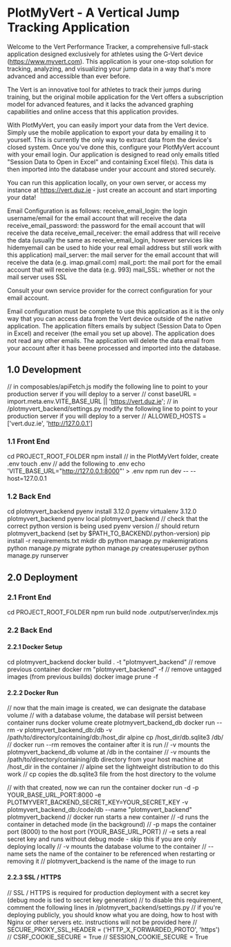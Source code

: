 # PlotMyVert - A Vertical Jump Tracking Application

Welcome to the Vert Performance Tracker, a comprehensive full-stack application designed exclusively for athletes using the G-Vert device (https://www.myvert.com). This application is your one-stop solution for tracking, analyzing, and visualizing your jump data in a way that's more advanced and accessible than ever before.

The Vert is an innovative tool for athletes to track their jumps during training, but the original mobile application for the Vert offers a subscription model for advanced features, and it lacks the advanced graphing capabilities and online access that this application provides.

With PlotMyVert, you can easily import your data from the Vert device. Simply use the mobile application to export your data by emailing it to yourself. This is currently the only way to extract data from the device's closed system. Once you've done this, configure your PlotMyVert account with your email login. Our application is designed to read only emails titled "Session Data to Open in Excel" and containing Excel file(s). This data is then imported into the database under your account and stored securely.

You can run this application locally, on your own server, or access my instance at https://vert.duz.ie - just create an account and start importing your data!

Email Configuration is as follows:
receive_email_login: the login username/email for the email account that will receive the data
receive_email_password: the password for the email account that will receive the data
receive_email_receiver: the email address that will receive the data (usually the same as receive_email_login, however services like hidemyemail can be used to hide your real email address but still work with this application)
mail_server: the mail server for the email account that will receive the data (e.g. imap.gmail.com)
mail_port: the mail port for the email account that will receive the data (e.g. 993)
mail_SSL: whether or not the mail server uses SSL

Consult your own service provider for the correct configuration for your email account.

Email configuration must be complete to use this application as it is the only way that you can access data from the Vert device outside of the native application. The application filters emails by subject (Session Data to Open in Excel) and receiver (the email you set up above). The application does not read any other emails. The application will delete the data email from your account after it has beene processed and imported into the database.

## 1.0 Development

// in composables/apiFetch.js modify the following line to point to your production server if you will deploy to a server
// const baseURL = import.meta.env.VITE_BASE_URL || 'https://vert.duz.ie';
// in /plotmyvert_backend/settings.py modify the following line to point to your production server if you will deploy to a server
// ALLOWED_HOSTS = ['vert.duz.ie', 'http://127.0.0.1']

### 1.1 Front End

cd PROJECT_ROOT_FOLDER
npm install
// in the PlotMyVert folder, create .env
touch .env
// add the following to .env
echo 'VITE_BASE_URL="http://127.0.0.1:8000"' > .env
npm run dev -- --host=127.0.0.1

### 1.2 Back End

cd plotmyvert_backend
pyenv install 3.12.0
pyenv virtualenv 3.12.0 plotmyvert_backend
pyenv local plotmyvert_backend
// check that the correct python version is being used
pyenv version
// should return plotmyvert_backend (set by $PATH_TO_BACKEND/.python-version)
pip install -r requirements.txt
mkdir db
python manage.py makemigrations
python manage.py migrate
python manage.py createsuperuser
python manage.py runserver

## 2.0 Deployment

### 2.1 Front End

cd PROJECT_ROOT_FOLDER
npm run build
node .output/server/index.mjs

### 2.2 Back End

#### 2.2.1 Docker Setup

cd plotmyvert_backend
docker build . -t "plotmyvert_backend"
// remove previous container
docker rm "plotmyvert_backend" -f
// remove untagged images (from previous builds)
docker image prune -f

#### 2.2.2 Docker Run

// now that the main image is created, we can designate the database volume
// with a database volume, the database will persist between container runs
docker volume create plotmyvert_backend_db
docker run --rm -v plotmyvert_backend_db:/db -v /path/to/directory/containing/db:/host_dir alpine cp /host_dir/db.sqlite3 /db/
// docker run --rm removes the container after it is run
// -v mounts the plotmyvert_backend_db volume at /db in the container
// -v mounts the /path/to/directory/containing/db directory from your host machine at /host_dir in the container
// alpine set the lightweight distribution to do this work
// cp copies the db.sqlite3 file from the host directory to the volume

// with that created, now we can run the container
docker run -d -p YOUR_BASE_URL_PORT:8000 -e PLOTMYVERT_BACKEND_SECRET_KEY=YOUR_SECRET_KEY -v plotmyvert_backend_db:/code/db --name "plotmyvert_backend" plotmyvert_backend
// docker run starts a new container
// -d runs the container in detached mode (in the background)
// -p maps the container port (8000) to the host port (YOUR_BASE_URL_PORT)
// -e sets a real secret key and runs without debug mode - skip this if you are only deploying locally
// -v mounts the database volume to the container
// --name sets the name of the container to be referenced when restarting or removing it
// plotmyvert_backend is the name of the image to run

#### 2.2.3 SSL / HTTPS

// SSL / HTTPS is required for production deployment with a secret key (debug mode is tied to secret key generation)
// to disable this requirement, comment the following lines in /plotmyvert_backend/settings.py
// if you're deploying publicly, you should know what you are doing, how to host with Nginx or other servers etc. instructions will not be provided here
// SECURE_PROXY_SSL_HEADER = ('HTTP_X_FORWARDED_PROTO', 'https')
// CSRF_COOKIE_SECURE = True
// SESSION_COOKIE_SECURE = True
